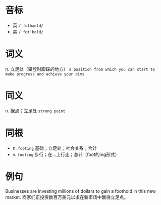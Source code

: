 # 音标

- 英 `/ˈfʊthəʊld/`
- 美 `/'fʊt'hold/`

# 词义

n. 立足处（攀登时脚踩的地方）
`a position from which you can start to make progress and achieve your aims`

# 同义

n. 据点；立足处
`strong point`

# 同根

- n. `footing` 基础；立足处；社会关系；合计
- v. `footing` 步行；在…上行走；总计（foot的ing形式）

# 例句

Businesses are investing millions of dollars to gain a foothold in this new market.
商家们正投资数百万美元以求在新市场中赢得立足点。


